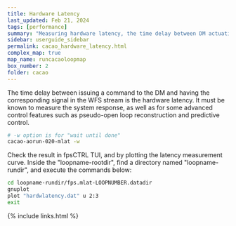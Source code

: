 ```yaml
---
title: Hardware Latency
last_updated: Feb 21, 2024
tags: [performance]
summary: "Measuring hardware latency, the time delay between DM actuation commands and WFS response measured"
sidebar: userguide_sidebar
permalink: cacao_hardware_latency.html
complex_map: true
map_name: runcacaoloopmap
box_number: 2
folder: cacao
---
```




The time delay between issuing a command to the DM and having the corresponding signal in the WFS stream is the hardware latency. It must be known to measure the system response, as well as for some advanced control features such as pseudo-open loop reconstruction and predictive control.

```bash
# -w option is for "wait until done"
cacao-aorun-020-mlat -w
```

Check the result in fpsCTRL TUI, and by plotting the latency measurement curve. Inside the "loopname-rootdir", find a directory named "loopname-rundir", and execute the commands below:

```bash
cd loopname-rundir/fps.mlat-LOOPNUMBER.datadir
gnuplot
plot "hardwlatency.dat" u 2:3
exit
```


{% include links.html %}
